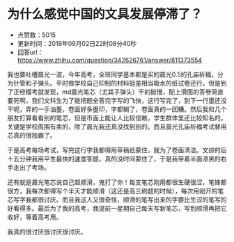 # 为什么感觉中国的文具发展停滞了？
- 点赞数：5015
- 更新时间：2019年09月02日22时08分40秒
- 回答url：https://www.zhihu.com/question/342626761/answer/811373554
<body>
 <p data-pid="Iio_gNiM">我也要吐槽晨光一波，今年高考，全班同学基本都是买的晨光0.5的孔庙祈福，分为针管和子弹头。平时做学校自己印制的材料挺差相当吸水的纸试卷还行，但是到了正经模考就发现，md晨光笔芯（尤其子弹头）干的挺慢，配上滑面的答卷简直要死啊，我们文科生为了能把题全答完字写的飞快，这行写完了，到下一行墨还没干呢，弄的一手油墨，卷面好多墨印，字都糊了，卷面真的一团糟。然后我和几个朋友打算看看别的笔芯，但是市面上能让人比较信赖，学生群体里还比较知名的，关键是学校周围有卖的，除了晨光我还真没找到别的，而且晨光孔庙祈福考试替用芯真的很独霸了。</p>
 <p data-pid="zPsktmXA">于是高考每场考试，写完这行字我都得用草稿纸蒙住，就为了卷面清洁。文综的后十五分钟我用平生最快的速度答题，真的没时间蒙住了，于是我带着半面漆黑的右手走出了考场。</p>
 <p data-pid="jqON2fsU">还有就是晨光笔芯说自己超顺滑，鬼打了你！每支笔芯刚用都很生硬很涩，笔锋都很方，我每次都得写个半天才能顺滑（这还是高三刷题的时候），每次用刚开的笔芯写字我都很讨厌。而且我这人又很奇怪，顺滑的笔写出来的字要比生涩的笔写的好看得多。最后为了我的高考，我提前一星期自己每天写新笔芯，写到顺滑再把它收好，等着高考用。</p>
 <p data-pid="8nXNC6kL">我真的很讨厌很讨厌很讨厌。</p>
</body>